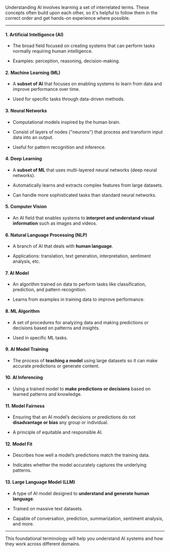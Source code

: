 Understanding AI involves learning a set of interrelated terms. These concepts often build upon each other, so it's helpful to follow them in the correct order and get hands-on experience where possible.

---

#### **1. Artificial Intelligence (AI)**

- The broad field focused on creating systems that can perform tasks normally requiring human intelligence.
    
- Examples: perception, reasoning, decision-making.
    

#### **2. Machine Learning (ML)**

- A **subset of AI** that focuses on enabling systems to learn from data and improve performance over time.
    
- Used for specific tasks through data-driven methods.
    

#### **3. Neural Networks**

- Computational models inspired by the human brain.
    
- Consist of layers of nodes ("neurons") that process and transform input data into an output.
    
- Useful for pattern recognition and inference.
    

#### **4. Deep Learning**

- A **subset of ML** that uses multi-layered neural networks (deep neural networks).
    
- Automatically learns and extracts complex features from large datasets.
    
- Can handle more sophisticated tasks than standard neural networks.
    

#### **5. Computer Vision**

- An AI field that enables systems to **interpret and understand visual information** such as images and videos.
    

#### **6. Natural Language Processing (NLP)**

- A branch of AI that deals with **human language**.
    
- Applications: translation, text generation, interpretation, sentiment analysis, etc.
    

#### **7. AI Model**

- An algorithm trained on data to perform tasks like classification, prediction, and pattern recognition.
    
- Learns from examples in training data to improve performance.
    

#### **8. ML Algorithm**

- A set of procedures for analyzing data and making predictions or decisions based on patterns and insights.
    
- Used in specific ML tasks.
    

#### **9. AI Model Training**

- The process of **teaching a model** using large datasets so it can make accurate predictions or generate content.
    

#### **10. AI Inferencing**

- Using a trained model to **make predictions or decisions** based on learned patterns and knowledge.
    

#### **11. Model Fairness**

- Ensuring that an AI model’s decisions or predictions do not **disadvantage or bias** any group or individual.
    
- A principle of equitable and responsible AI.
    

#### **12. Model Fit**

- Describes how well a model’s predictions match the training data.
    
- Indicates whether the model accurately captures the underlying patterns.
    

#### **13. Large Language Model (LLM)**

- A type of AI model designed to **understand and generate human language**.
    
- Trained on massive text datasets.
    
- Capable of conversation, prediction, summarization, sentiment analysis, and more.
    

---

This foundational terminology will help you understand AI systems and how they work across different domains.
